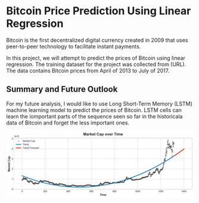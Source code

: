 # Bitcoin Price Prediction Using Linear Regression
Bitcoin is the first decentralized digital currency created in 2009 that uses peer-to-peer technology to facilitate instant payments.

In this project, we will attempt to predict the prices of Bitcoin using linear regression. The training dataset for the project was collected from (URL). The data contains Bitcoin prices from April of 2013 to July of 2017.

## Summary and Future Outlook
For my future analysis, I would like to use Long Short-Term Memory (LSTM) machine learning model to predict the prices of Bitcoin. LSTM cells can learn the iomportant parts of the sequence seen so far in the historicala data of Bitcoin and forget the less important ones.


![Forecast Image](https://github.com/mikiokaji/Bitcoin-Price-Prediction-Using-Linear-Regression/blob/main/Images/forecast_img.png)
